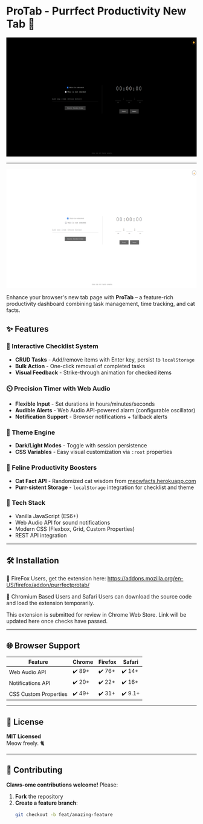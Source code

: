 # ProTab - Purrfect Productivity New Tab 🚀

![ProTab](images/SS1.png)

---

![Protab](images/SS2.png)

Enhance your browser's new tab page with **ProTab** – a feature-rich productivity dashboard combining task management, time tracking, and cat facts.

## ✨ Features

### 📌 Interactive Checklist System
- **CRUD Tasks** - Add/remove items with Enter key, persist to `localStorage`
- **Bulk Action** - One-click removal of completed tasks
- **Visual Feedback** - Strike-through animation for checked items

### ⏲️ Precision Timer with Web Audio
- **Flexible Input** - Set durations in hours/minutes/seconds
- **Audible Alerts** - Web Audio API-powered alarm (configurable oscillator)
- **Notification Support** - Browser notifications + fallback alerts

### 🎨 Theme Engine
- **Dark/Light Modes** - Toggle with session persistence
- **CSS Variables** - Easy visual customization via `:root` properties

### 🐾 Feline Productivity Boosters
- **Cat Fact API** - Randomized cat wisdom from [meowfacts.herokuapp.com](https://meowfacts.herokuapp.com/)
- **Purr-sistent Storage** - `localStorage` integration for checklist and theme

### 🔧 Tech Stack
- Vanilla JavaScript (ES6+)
- Web Audio API for sound notifications
- Modern CSS (Flexbox, Grid, Custom Properties)
- REST API integration

---

## 🛠️ Installation

 🦊 FireFox Users, get the extension here: https://addons.mozilla.org/en-US/firefox/addon/purrfectprotab/

 🌟 Chromium Based Users and Safari Users can download the source code and load the extension temporarily. 

 This extension is submitted for review in Chrome Web Store. 
 Link will be updated here once checks have passed.

---

## 🌐 Browser Support

| Feature               | Chrome      | Firefox     | Safari      |
|-----------------------|-------------|-------------|-------------|
| Web Audio API         | ✔️ 89+      | ✔️ 76+      | ✔️ 14+      |
| Notifications API     | ✔️ 20+      | ✔️ 22+      | ✔️ 16+      |
| CSS Custom Properties | ✔️ 49+      | ✔️ 31+      | ✔️ 9.1+     |

---

## 📜 License

**MIT Licensed**  
Meow freely. 🐈  

---

## 🤝 Contributing

**Claws-ome contributions welcome!** Please:  

1. **Fork** the repository  
2. **Create a feature branch**:  
   ```bash
   git checkout -b feat/amazing-feature